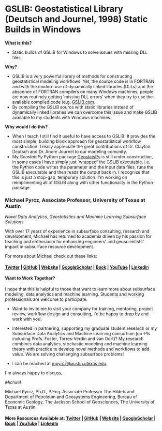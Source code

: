 # GSLIB: Geostatistical Library (Deutsch and Journel, 1998) Static Builds in Windows

__What is this?__ 

* Static builds of GSLIB for Windows to solve issues with missing DLL files. 

__Why?__ 

* GSLIB is a very powerful library of methods for constructing geostatistical modeling workflows.  Yet, the source code is in FORTRAN and with the modern use of dynamically linked libraries (DLLs) and the abscence of FORTRAN compilers on many Windows machines, people are now routinely getting 'missing DLL errors' when they try to use the available compiled code (e.g. [GSLIB.com](http://www.statios.com/software/gslib90.exe). 
* By compiling the GSLIB source with static libraries instead of dynamically linked libraries we can overcome this issue and make GSLIB available to my students with Windows machines.

__Why would I do this?__ 

* When I teach I still find it useful to have access to GSLIB.  It provides the most simple, building block approach for geostatistical workflow construction.  I really appreciate the great contributions of Dr. Clayton Deutsch and Dr. Andre Journel to our modeling comunity.  
* My *GeostatsPy* Python package [GeostatsPy](https://github.com/GeostatsGuy/GeostatsPy) is still under construction, in some cases I have simply just 'wrapped' the GSLIB executable.  i.e. the Python code writes the parameter and the input data files, runs the GSLIB executable and then reads the output back in.  I recognize that this is just a stop-gap, temporary solution.  I'm working on reimplimenting all of GSLIB along with other functionality in the Python package. 

### Michael Pyrcz, Associate Professor, University of Texas at Austin 
*Novel Data Analytics, Geostatistics and Machine Learning Subsurface Solutions*

With over 17 years of experience in subsurface consulting, research and development, Michael has returned to academia driven by his passion for teaching and enthusiasm for enhancing engineers' and geoscientists' impact in subsurface resource development. 

For more about Michael check out these links:

#### [Twitter](https://twitter.com/geostatsguy) | [GitHub](https://github.com/GeostatsGuy) | [Website](http://michaelpyrcz.com) | [GoogleScholar](https://scholar.google.com/citations?user=QVZ20eQAAAAJ&hl=en&oi=ao) | [Book](https://www.amazon.com/Geostatistical-Reservoir-Modeling-Michael-Pyrcz/dp/0199731446) | [YouTube](https://www.youtube.com/channel/UCLqEr-xV-ceHdXXXrTId5ig)  | [LinkedIn](https://www.linkedin.com/in/michael-pyrcz-61a648a1)

#### Want to Work Together?

I hope that this is helpful to those that want to learn more about subsurface modeling, data analytics and machine learning. Students and working professionals are welcome to participate.

* Want to invite me to visit your company for training, mentoring, project review, workflow design and consulting, I'd be happy to drop by and work with you! 

* Interested in partnering, supporting my graduate student research or my Subsurface Data Analytics and Machine Learning consortium (co-PIs including Profs. Foster, Torres-Verdin and van Oort)? My research combines data analytics, stochastic modeling and machine learning theory with practice to develop novel methods and workflows to add value. We are solving challenging subsurface problems!

* I can be reached at mpyrcz@austin.utexas.edu.

I'm always happy to discuss,

*Michael*

Michael Pyrcz, Ph.D., P.Eng. Associate Professor The Hildebrand Department of Petroleum and Geosystems Engineering, Bureau of Economic Geology, The Jackson School of Geosciences, The University of Texas at Austin

#### More Resources Available at: [Twitter](https://twitter.com/geostatsguy) | [GitHub](https://github.com/GeostatsGuy) | [Website](http://michaelpyrcz.com) | [GoogleScholar](https://scholar.google.com/citations?user=QVZ20eQAAAAJ&hl=en&oi=ao) | [Book](https://www.amazon.com/Geostatistical-Reservoir-Modeling-Michael-Pyrcz/dp/0199731446) | [YouTube](https://www.youtube.com/channel/UCLqEr-xV-ceHdXXXrTId5ig)  | [LinkedIn](https://www.linkedin.com/in/michael-pyrcz-61a648a1)
